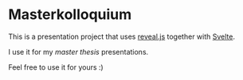 # Masterkolloquium

This is a presentation project that uses [reveal.js](https://revealjs.com/) together with [Svelte](https://svelte.dev/).

I use it for my _master thesis_ presentations.

Feel free to use it for yours :)
